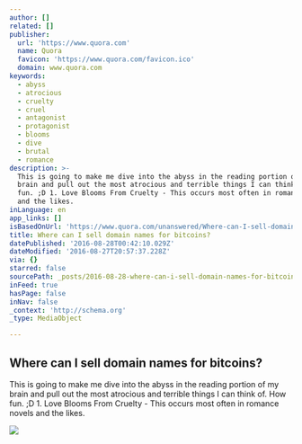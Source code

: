 ```yaml
---
author: []
related: []
publisher:
  url: 'https://www.quora.com'
  name: Quora
  favicon: 'https://www.quora.com/favicon.ico'
  domain: www.quora.com
keywords:
  - abyss
  - atrocious
  - cruelty
  - cruel
  - antagonist
  - protagonist
  - blooms
  - dive
  - brutal
  - romance
description: >-
  This is going to make me dive into the abyss in the reading portion of my
  brain and pull out the most atrocious and terrible things I can think of. How
  fun. ;D 1. Love Blooms From Cruelty - This occurs most often in romance novels
  and the likes.
inLanguage: en
app_links: []
isBasedOnUrl: 'https://www.quora.com/unanswered/Where-can-I-sell-domain-names-for-bitcoins'
title: Where can I sell domain names for bitcoins?
datePublished: '2016-08-28T00:42:10.029Z'
dateModified: '2016-08-27T20:57:37.228Z'
via: {}
starred: false
sourcePath: _posts/2016-08-28-where-can-i-sell-domain-names-for-bitcoins.md
inFeed: true
hasPage: false
inNav: false
_context: 'http://schema.org'
_type: MediaObject

---
```

<article style=""><h1>Where can I sell domain names for bitcoins?</h1><p>This is going to make me dive into the abyss in the reading portion of my brain and pull out the most atrocious and terrible things I can think of. How fun. ;D 1. Love Blooms From Cruelty - This occurs most often in romance novels and the likes.</p><img src="https://qph.ec.quoracdn.net/main-thumb-t-17779-200-8bAn3FdtwmsHG4C1t0AcYZb7kq96mrZc.jpeg" /></article>